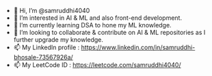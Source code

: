 - 👋 Hi, I’m @samruddhi4040
- 👀 I’m interested in AI & ML and also front-end development.
- 🌱 I’m currently learning DSA to hone my ML knowledge.
- 💞️ I’m looking to collaborate & contribute on AI & ML repositories as I further upgrade my knowledge.
- 📫 My LinkedIn profile : https://www.linkedin.com/in/samruddhi-bhosale-73567926a/
- 📫 My LeetCode ID :  https://leetcode.com/samruddhi4040/
